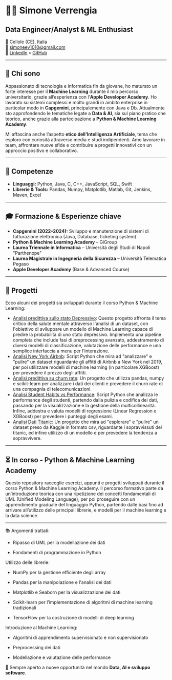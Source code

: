 # 👨‍💻 Simone Verrengia

## Data Engineer/Analyst & ML Enthusiast  
📍 Cellole (CE), Italia  
📧 [simoneev1010@gmail.com](mailto:simoneev1010@gmail.com)  
🔗 [LinkedIn](https://www.linkedin.com/in/simone-verrengia-a57264233/) • [GitHub](https://github.com/simoneev10)

---

## 🚀 Chi sono

Appassionato di tecnologia e informatica fin da giovane, ho maturato un forte interesse per il **Machine Learning** durante il mio percorso universitario, grazie all’esperienza con l’**Apple Developer Academy**. Ho lavorato su sistemi complessi e molto grandi in ambito enterprise in particolar modo in **Capgemini**, principalemente con Java e Db. Attualmente sto approfondendo le tematiche legate a **Data & AI**, sia sul piano pratico che teorico, anche grazie alla partecipazione a **Python & Machine Learning Academy**.

Mi affascina anche l’aspetto **etico dell’Intelligenza Artificiale**, tema che esploro con curiosità attraverso media e studi indipendenti. Amo lavorare in team, affrontare nuove sfide e contribuire a progetti innovativi con un approccio positivo e collaborativo.

---

## 🧠 Competenze

- **Linguaggi:** Python, Java, C, C++, JavaScript, SQL, Swift  
- **Librerie & Tools:** Pandas, Numpy, Matplotlib, Matlab, Git, Jenkins, Maven, Excel    

---

## 🎓 Formazione & Esperienze chiave

- **Capgemini (2022–2024):** Sviluppo e manutenzione di sistemi di fatturazione elettronica (Java, Database, ticketing system)
- **Python & Machine Learning Academy** – GiGroup
- **Laurea Triennale in Informatica** – Università degli Studi di Napoli "Parthenope"
- **Laurea Magistrale in Ingegneria della Sicurezza** – Università Telematica Pegaso
- **Apple Developer Academy** (Base & Advanced Course)

---

## 🔮 Progetti 
Ecco alcuni dei progetti sia sviluppati durante il corso Python & Machine Learning:

- [Analisi predittiva sullo stato Depressivo](https://github.com/simoneev10/MentallyStabilityOfThePerson-Prediction/tree/main): Questo progetto affronta il tema critico della salute mentale attraverso l'analisi di un dataset, con l'obiettivo di sviluppare un modello di Machine Learning capace di predire la probabilità di uno stato depressivo. Implementa una pipeline completa che include fasi di preprocessing avanzato, addestramento di diversi modelli di classificazione, valutazione delle performance e una semplice interfaccia a menu per l'interazione.
- [Analisi New York Airbnb](https://github.com/simoneev10/SimoneVerrengia_DepositoCorsoPython/blob/main/30_04_CorsoPython_ML/EsercizioNewYorkAirbnb/EsercizioNewYorkAirbnb2.py): Script Python che mira ad "analizzare" e "pulire" un dataset riguardante gli affitti di Airbnb a New York nel 2019, per poi utilizzare modelli di machine learning (in particolare XGBoost) per prevedere il prezzo degli affitti.
- [Analisi predittiva su churn rate](https://github.com/simoneev10/SimoneVerrengia_DepositoCorsoPython/tree/main/23_04_CorsoPython_VisualizzazioneDati/EsercizioCompagniaTelecomunicazioni): Un progetto che utilizza pandas, numpy e scikit-learn per analizzare i dati dei clienti e prevedere il churn rate di una compagnia di telecomunicazioni.
- [Analisi Student Habits vs Performance](https://github.com/simoneev10/SimoneVerrengia_DepositoCorsoPython/tree/main/05_05_CorsoPython_ML/StudentHabitsPerformance): Script Python che analizza le performance degli studenti, partendo dalla pulizia e codifica dei dati, passando per la visualizzazione e la gestione della multicollinearità. Infine, addestra e valuta modelli di regressione (Linear Regression e XGBoost) per prevedere i punteggi degli esami.
- [Analisi Dati Titanic](https://github.com/simoneev10/ML-Titanic): Un progetto che mira ad "esplorare" e "pulire" un dataset preso da Kaggle in formato csv, riguardante i sopravvissuti del titanic, ed infine utilizzo di un modello e per prevedere la tendenza a sopravvivere.

---

## ⏳ In corso - Python & Machine Learning Academy

Questo repository raccoglie esercizi, appunti e progetti sviluppati durante il corso Python & Machine Learning Academy.
Il percorso formativo parte da un’introduzione teorica con una ripetizione dei concetti fondamentali di UML (Unified Modeling Language), per poi proseguire con un apprendimento graduale del linguaggio Python, partendo dalle basi fino ad arrivare all’utilizzo delle principali librerie, e modelli per il machine learning e la data science.

---

📚 Argomenti trattati:
- Ripasso di UML per la modellazione dei dati

- Fondamenti di programmazione in Python

Utilizzo delle librerie:

- NumPy per la gestione efficiente degli array

- Pandas per la manipolazione e l'analisi dei dati

- Matplotlib e Seaborn per la visualizzazione dei dati

- Scikit-learn per l’implementazione di algoritmi di machine learning tradizionali

- TensorFlow per la costruzione di modelli di deep learning

Introduzione al Machine Learning:

- Algoritmi di apprendimento supervisionato e non supervisionato

- Preprocessing dei dati

- Modellazione e valutazione delle performance

📌 Sempre aperto a nuove opportunità nel mondo **Data, AI e sviluppo software**.
